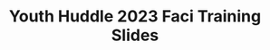 ---
title: Youth Huddle 2023 Faci Training Slides
redirect_to: https://www.canva.com/design/DAFXdsYrB1o/KaXPf6QJX27rNIOR2tUqlA/view?utm_content=DAFXdsYrB1o&utm_campaign=designshare&utm_medium=link2&utm_source=sharebutton
redirect_from: 
  - /YH2023FaciTrainingSlides
  - /yh2023facitrainingslides
---
